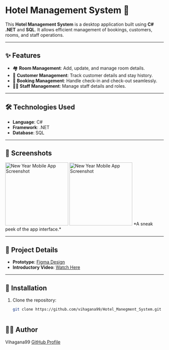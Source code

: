 # Hotel Management System 🏨

This **Hotel Management System** is a desktop application built using **C# .NET** and **SQL**. It allows efficient management of bookings, customers, rooms, and staff operations.

---

## ✨ Features

- 🏘️ **Room Management**: Add, update, and manage room details.
- 👤 **Customer Management**: Track customer details and stay history.
- 📅 **Booking Management**: Handle check-in and check-out seamlessly.
- 👨‍💼 **Staff Management**: Manage staff details and roles.

---

## 🛠️ Technologies Used

- **Language**: C#  
- **Framework**: .NET  
- **Database**: SQL  

---

## 📱 Screenshots

<img src="Screenshot1.jpg" alt="New Year Mobile App Screenshot" width="200">  
<img src="Screenshot2.jpg" alt="New Year Mobile App Screenshot" width="200">  
*A sneak peek of the app interface.*

---

## 📂 Project Details

- **Prototype**: [Figma Design](https://www.figma.com/proto/zJFAaYe5y7XpRNEN0zQ6OO/Hotel-Management-System-in-C%23?node-id=1-102&t=4Nek0uYxWXo8vd9f-1&starting-point-node-id=1%3A2)  
- **Introductory Video**: [Watch Here](https://drive.google.com/file/d/1Pkg7WNyolJ8wvzcbwE0Hi-E_up0HMkHQ/view?usp=sharing)

---

## 🚀 Installation

1. Clone the repository:
   ```bash
   git clone https://github.com/vihagana99/Hotel_Manegment_System.git
  
## 👨‍💻 Author
Vihagana99
[GitHub Profile](https://github.com/vihagana99)



